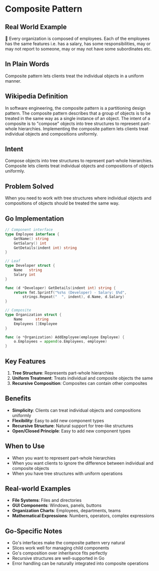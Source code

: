 # Composite Pattern

## Real World Example
🌿 Every organization is composed of employees. Each of the employees has the same features i.e. has a salary, has some responsibilities, may or may not report to someone, may or may not have some subordinates etc.

## In Plain Words
Composite pattern lets clients treat the individual objects in a uniform manner.

## Wikipedia Definition
In software engineering, the composite pattern is a partitioning design pattern. The composite pattern describes that a group of objects is to be treated in the same way as a single instance of an object. The intent of a composite is to "compose" objects into tree structures to represent part-whole hierarchies. Implementing the composite pattern lets clients treat individual objects and compositions uniformly.

## Intent
Compose objects into tree structures to represent part-whole hierarchies. Composite lets clients treat individual objects and compositions of objects uniformly.

## Problem Solved
When you need to work with tree structures where individual objects and compositions of objects should be treated the same way.

## Go Implementation

```go
// Component interface
type Employee interface {
    GetName() string
    GetSalary() int
    GetDetails(indent int) string
}

// Leaf
type Developer struct {
    Name   string
    Salary int
}

func (d *Developer) GetDetails(indent int) string {
    return fmt.Sprintf("%s%s (Developer) - Salary: $%d", 
        strings.Repeat("  ", indent), d.Name, d.Salary)
}

// Composite
type Organization struct {
    Name      string
    Employees []Employee
}

func (o *Organization) AddEmployee(employee Employee) {
    o.Employees = append(o.Employees, employee)
}
```

## Key Features

1. **Tree Structure**: Represents part-whole hierarchies
2. **Uniform Treatment**: Treats individual and composite objects the same
3. **Recursive Composition**: Composites can contain other composites

## Benefits

- **Simplicity**: Clients can treat individual objects and compositions uniformly
- **Flexibility**: Easy to add new component types
- **Recursive Structure**: Natural support for tree-like structures
- **Open/Closed Principle**: Easy to add new component types

## When to Use

- When you want to represent part-whole hierarchies
- When you want clients to ignore the difference between individual and composite objects
- When you have tree structures with uniform operations

## Real-world Examples

- **File Systems**: Files and directories
- **GUI Components**: Windows, panels, buttons
- **Organization Charts**: Employees, departments, teams
- **Mathematical Expressions**: Numbers, operators, complex expressions

## Go-Specific Notes

- Go's interfaces make the composite pattern very natural
- Slices work well for managing child components
- Go's composition over inheritance fits perfectly
- Recursive structures are well-supported in Go
- Error handling can be naturally integrated into composite operations
